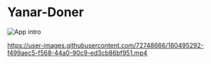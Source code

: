 # Yanar-Doner

![App intro](https://user-images.githubusercontent.com/72748666/171632876-cc6819a3-2f92-44a4-b1be-e431648d524e.gif)






https://user-images.githubusercontent.com/72748666/180495292-f499aec5-f568-44a0-90c9-ed3cb86bf951.mp4

